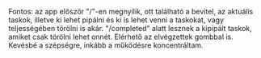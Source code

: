Fontos: az app először "/"-en megnyílik, ott található a bevitel, az aktuális taskok, illetve ki lehet pipálni és ki is lehet venni a taskokat, vagy teljességében törölni is akár.
"/completed" alatt lesznek a kipipált taskok, amiket csak törölni lehet onnét. Elérhető az elvégzettek gombbal is.
Kevésbé a szépségre, inkább a működésre koncentráltam.